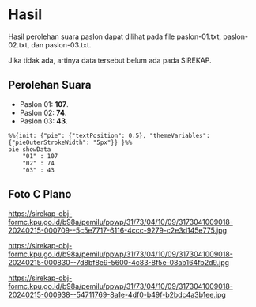 # Hasil

Hasil perolehan suara paslon dapat dilihat pada file paslon-01.txt, paslon-02.txt, dan paslon-03.txt.

Jika tidak ada, artinya data tersebut belum ada pada SIREKAP.

## Perolehan Suara

 * Paslon 01: **107**.
 * Paslon 02: **74**.
 * Paslon 03: **43**.

```mermaid
%%{init: {"pie": {"textPosition": 0.5}, "themeVariables": {"pieOuterStrokeWidth": "5px"}} }%%
pie showData
    "01" : 107
    "02" : 74
    "03" : 43
```
## Foto C Plano

https://sirekap-obj-formc.kpu.go.id/b98a/pemilu/ppwp/31/73/04/10/09/3173041009018-20240215-000709--5c5e7717-6116-4ccc-9279-c2e3d145e775.jpg

https://sirekap-obj-formc.kpu.go.id/b98a/pemilu/ppwp/31/73/04/10/09/3173041009018-20240215-000830--7d8bf8e9-5600-4c83-8f5e-08ab164fb2d9.jpg

https://sirekap-obj-formc.kpu.go.id/b98a/pemilu/ppwp/31/73/04/10/09/3173041009018-20240215-000938--54711769-8a1e-4df0-b49f-b2bdc4a3b1ee.jpg
